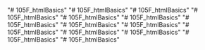 "# 105F_htmlBasics" 
"# 105F_htmlBasics" 
"# 105F_htmlBasics" 
"# 105F_htmlBasics" 
"# 105F_htmlBasics" 
"# 105F_htmlBasics" 
"# 105F_htmlBasics" 
"# 105F_htmlBasics" 
"# 105F_htmlBasics" 
"# 105F_htmlBasics" 
"# 105F_htmlBasics" 
"# 105F_htmlBasics" 
"# 105F_htmlBasics" 
"# 105F_htmlBasics" 
